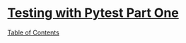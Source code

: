 # [Testing with Pytest Part One](https://www.linuxjournal.com/content/testing-your-code-pythons-pytest)

[Table of Contents](../README.md)
